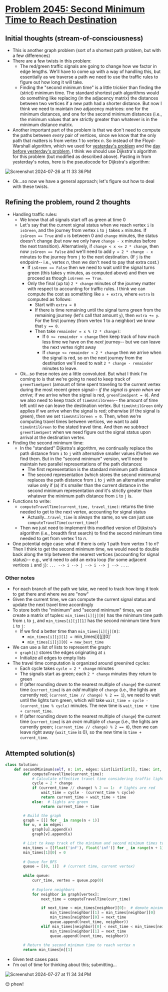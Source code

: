 # [Problem 2045: Second Minimum Time to Reach Destination](https://leetcode.com/problems/second-minimum-time-to-reach-destination/description/?envType=daily-question)

## Initial thoughts (stream-of-consciousness)
- This is another graph problem (sort of a shortest path problem, but with a few differences)
- There are a few twists in this problem:
    - The red/green traffic signals are going to change how we factor in edge lengths.  We'll have to come up with a way of handling this, but essentially as we traverse a path we need to use the traffic rules to figure out how long it will take.
    - Finding the "second minimum time" is a little trickier than finding the (strict) minimum time.  The standard shortest path algorithms would do something like replacing (in the adjacency matrix) the distances between two vertices if a new path had a shorter distance.  But now I think we need to maintain *two* adjacency matrices: one for the minimum distances, and one for the second minimum distances (i.e., the minimum values that are strictly greater than whatever is in the minimum distance matrix.
- Another important part of the problem is that we don't need to compute the paths between *every* pair of vertices, since we know that the only path that matters is from vertex 1 to vertex $n$.  So instead of the Floyd-Warshall algorithm, which we used for [yesterday's problem](https://github.com/ContextLab/leetcode-solutions/blob/main/problems/2976/jeremymanning.md) and the [day before yesterday's problem](https://github.com/ContextLab/leetcode-solutions/blob/main/problems/1334/jeremymanning.md), I think we should use Dijkstra's algorithm for this problem (but modified as described above).  Pasting in from yesterday's notes, here is the pseudocode for Dijkstra's algorithm:

![Screenshot 2024-07-26 at 11 33 36 PM](https://github.com/user-attachments/assets/e668dcc9-0f82-4b76-a965-45e35a22a72d)

- Ok...so now we have a general approach; let's figure out how to deal with these twists.

## Refining the problem, round 2 thoughts
- Handling traffic rules:
    - We know that all signals start off as green at time 0
    - Let's say that the current signal status when we reach vertex `i` is `isGreen`, and the journey from vertex `i` to `j` takes `x` minutes.  If `isGreen == True` and `x` is between 0 and `change` minutes, the status doesn't change (but now we only have `change - x` minutes before the next transition).  Alternatively, if `change < x <= 2 * change`, then now `isGreen == False` and we'll need to add `y = 2 * change - x` minutes to the journey from `j` to the next destination.  (If `j` is the endpoint-- i.e., vertex $n$, then we don't need to pay that extra cost.)
        - If `isGreen == False` then we need to wait until the signal turns green (this takes `y` minutes, as computed above) and then we proceed as though `isGreen == True`.
        - Only the final (up to) `2 * change` minutes of the journey matter with respect to accounting for traffic rules.  I think we can compute the cost as something like `x + extra`, where `extra` is computed as follows:
            - Start with `extra = 0`
            - If there is time remaining until the signal turns green from the remaining journey (let's call that amount `y`), then `extra += y`.  For the first journey (from vertex 1 to a neighbor) we know that `y == 0`.
            - Then take `remainder = x % (2 * change)`:
                - If `0 <= remainder < change` then keep track of how much less time we have on the *next* journey-- but we can leave the next vertex right away
                - If `change <= remainder < 2 * change` then we arrive when the signal is red, so on the next journey from the destination we'll need to wait `2 * change - remainder` minutes to leave.
    - Ok...so these notes are a little convoluted.  But what I think I'm coming to is that we're going to need to keep track of `greenTimeSpent` (amount of time spent traveling to the current vertex during the most recent green signal-- *if the signal is green when we arrive*; if we arrive when the signal is red, `greenTimeSpent = 0`).  And we also need to keep track of `timeUntilGreen`-- the amount of time left until we can leave the destination vertex.  But `timeUntilGreen` only applies if we arrive when the signal is red; otherwise (if the signal is green), then we set `timeUntilGreen = 0`.  Then, when we're computing travel times between vertices, we want to add `timeUntilGreen` to the stated travel time.  And then we *subtract* `greenTimeSpent` when we need figure out the signal status upon arrival at the destination vertex.
- Finding the second minimum time:
    - In the "standard" Dijkstra's algorithm, we continually replace the path distance from `i` to `j` with alternative smaller values if/when we find them.  But in the "second minimum" version, we'll need to maintain two parallel representations of the path distances:
        - The first representation is the standard minimum path distance
        - The second representation (which stores the second minimums) replaces the path distance from `i` to `j` with an alternative smaller value only if (a) it's smaller than the current distance in the second minimum representation *and* it's strictly greater than whatever the minimum path distance from `i` to `j` is.
- Functions to write:
    - `computeTravelTime(current_time, travel_time)`: returns the time needed to get to the next vertex, accounting for signal status
        - Actually...`travel_time` is always the same, so we can just use `computeTravelTime(current_time)`!
    - Then we just need to implement this modified version of Dijkstra's algorithm (i.e., breadth first search) to find the second minimum time needed to get from vertex 1 to $n$.
- One potential edge case: what if there is only 1 path from vertex 1 to $n$?  Then I think to get the second minimum time, we would need to double back along the trip between the nearest vertices (accounting for signal status)-- e.g., we'd need to add an extra loop (for some adjacent vertices `i` and `j`): `... --> i --> j --> i --> j --> ...`.

### Other notes
- For each branch of the path we take, we need to track how long it took to get there and where we are "now"
- Given the current time, we can compute the current signal status and update the next travel time accordingly
- To store both the "minimum" and "second minimum" times, we can create a matrix of tuples: `min_times[i][j][0]` has the minimum time path from `i` to `j`, and `min_times[i][j][1]` has the second minimum time from `i` to `j`:
    - If we find a better time than `min_times[i][j][0]`:
        - `min_times[i][j][1] = `min_times[i][j][0]`
        - `min_times[i][j][0] = new_best_time`
- We can use a list of lists to represent the graph:
    - `graph[i]` stores the edges originating at `i`
    - Initialize all edges to empty lists
- The travel time computation is organized around green/red cycles:
    - Each cycle takes `cycle = 2 * change` minutes
    - The signals start as green; each `2 * change` minutes they return to green
    - If (after rounding down to the nearest multiple of `change`) the current time (`current_time`) is an *odd* multiple of `change` (i.e., the lights are currently red; `(current_time // change) % 2 == 1`), we need to wait until the lights turn green, which will take `wait_time = cycle - (current_time % cycle)` minutes.  The new time is `wait_time + time + current_time`.
    - If (after rounding down to the nearest multiple of `change`) the current time (`current_time`) is an *even* multiple of `change` (i.e., the lights are currently green; `(current_time // change) % 2 == 0`), then we can leave right away (`wait_time` is 0), so the new time is `time + current_time`.

## Attempted solution(s)
```python
class Solution:
    def secondMinimum(self, n: int, edges: List[List[int]], time: int, change: int) -> int:
        def computeTravelTime(current_time):
            # Calculate effective travel time considering traffic lights
            cycle = 2 * change
            if (current_time // change) % 2 == 1:  # lights are red
                wait_time = cycle - (current_time % cycle)
                return current_time + wait_time + time
            else:  # lights are green
                return current_time + time

        # Build the graph
        graph = [[] for _ in range(n + 1)]
        for u, v in edges:
            graph[u].append(v)
            graph[v].append(u)

        # List to keep track of the minimum and second minimum times to each vertex
        min_times = [[float('inf'), float('inf')] for _ in range(n + 1)]
        min_times[1][0] = 0
        
        # Queue for BFS
        queue = [(0, 1)]  # (current time, current vertex)
        
        while queue:
            curr_time, vertex = queue.pop(0)
            
            # Explore neighbors
            for neighbor in graph[vertex]:
                next_time = computeTravelTime(curr_time)

                if next_time < min_times[neighbor][0]:  # demote minimum time to second minimum time and update minimum time
                    min_times[neighbor][1] = min_times[neighbor][0]
                    min_times[neighbor][0] = next_time
                    queue.append((next_time, neighbor))
                elif min_times[neighbor][0] < next_time < min_times[neighbor][1]:  # update second minimum time
                    min_times[neighbor][1] = next_time
                    queue.append((next_time, neighbor))
        
        # Return the second minimum time to reach vertex n
        return min_times[n][1]
```
- Given test cases pass
- I'm out of time for thinking about this; submitting...

![Screenshot 2024-07-27 at 11 34 34 PM](https://github.com/user-attachments/assets/fcc0649a-02de-4839-9045-9f5746a79cd6)

😌 phew!

